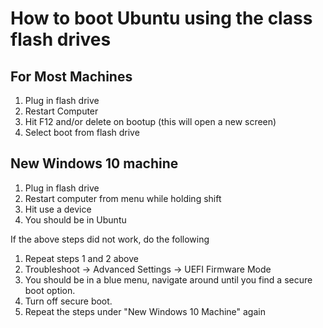 # How to boot Ubuntu using the class flash drives

## For Most Machines
1. Plug in flash drive
2. Restart Computer
3. Hit F12 and/or delete on bootup (this will open a new screen)
4. Select boot from flash drive

## New Windows 10 machine
1. Plug in flash drive
1. Restart computer from menu while holding shift
2. Hit use a device
3. You should be in Ubuntu

If the above steps did not work, do the following

1. Repeat steps 1 and 2 above
2. Troubleshoot -> Advanced Settings -> UEFI Firmware Mode
3. You should be in a blue menu, navigate around until you find a secure boot option.
4. Turn off secure boot.
4. Repeat the steps under "New Windows 10 Machine" again
